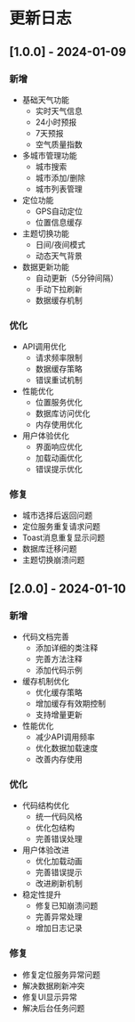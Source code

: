 # 更新日志

## [1.0.0] - 2024-01-09

### 新增
- 基础天气功能
  - 实时天气信息
  - 24小时预报
  - 7天预报
  - 空气质量指数
- 多城市管理功能
  - 城市搜索
  - 城市添加/删除
  - 城市列表管理
- 定位功能
  - GPS自动定位
  - 位置信息缓存
- 主题切换功能
  - 日间/夜间模式
  - 动态天气背景
- 数据更新功能
  - 自动更新（5分钟间隔）
  - 手动下拉刷新
  - 数据缓存机制

### 优化
- API调用优化
  - 请求频率限制
  - 数据缓存策略
  - 错误重试机制
- 性能优化
  - 位置服务优化
  - 数据库访问优化
  - 内存使用优化
- 用户体验优化
  - 界面响应优化
  - 加载动画优化
  - 错误提示优化

### 修复
- 城市选择后返回问题
- 定位服务重复请求问题
- Toast消息重复显示问题
- 数据库迁移问题
- 主题切换崩溃问题

## [2.0.0] - 2024-01-10

### 新增
- 代码文档完善
  - 添加详细的类注释
  - 完善方法注释
  - 添加代码示例
- 缓存机制优化
  - 优化缓存策略
  - 增加缓存有效期控制
  - 支持增量更新
- 性能优化
  - 减少API调用频率
  - 优化数据加载速度
  - 改善内存使用

### 优化
- 代码结构优化
  - 统一代码风格
  - 优化包结构
  - 完善错误处理
- 用户体验改进
  - 优化加载动画
  - 完善错误提示
  - 改进刷新机制
- 稳定性提升
  - 修复已知崩溃问题
  - 完善异常处理
  - 增加日志记录

### 修复
- 修复定位服务异常问题
- 解决数据刷新冲突
- 修复UI显示异常
- 解决后台任务问题 